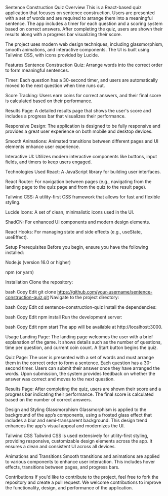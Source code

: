 Sentence Construction Quiz
Overview
This is a React-based quiz application that focuses on sentence construction. Users are presented with a set of words and are required to arrange them into a meaningful sentence. The app includes a timer for each question and a scoring system based on correct answers. After completing the quiz, users are shown their results along with a progress bar visualizing their score.

The project uses modern web design techniques, including glassmorphism, smooth animations, and interactive components. The UI is built using Tailwind CSS, with icons provided by Lucide.

Features
Sentence Construction Quiz: Arrange words into the correct order to form meaningful sentences.

Timer: Each question has a 30-second timer, and users are automatically moved to the next question when time runs out.

Score Tracking: Users earn coins for correct answers, and their final score is calculated based on their performance.

Results Page: A detailed results page that shows the user's score and includes a progress bar that visualizes their performance.

Responsive Design: The application is designed to be fully responsive and provides a great user experience on both mobile and desktop devices.

Smooth Animations: Animated transitions between different pages and UI elements enhance user experience.

Interactive UI: Utilizes modern interactive components like buttons, input fields, and timers to keep users engaged.

Technologies Used
React: A JavaScript library for building user interfaces.

React Router: For navigation between pages (e.g., navigating from the landing page to the quiz page and from the quiz to the result page).

Tailwind CSS: A utility-first CSS framework that allows for fast and flexible styling.

Lucide Icons: A set of clean, minimalistic icons used in the UI.

ShadCN: For enhanced UI components and modern design elements.

React Hooks: For managing state and side effects (e.g., useState, useEffect).

Setup
Prerequisites
Before you begin, ensure you have the following installed:

Node.js (version 16.0 or higher)

npm (or yarn)

Installation
Clone the repository:

bash
Copy
Edit
git clone https://github.com/your-username/sentence-construction-quiz.git
Navigate to the project directory:

bash
Copy
Edit
cd sentence-construction-quiz
Install the dependencies:

bash
Copy
Edit
npm install
Run the development server:

bash
Copy
Edit
npm start
The app will be available at http://localhost:3000.

Usage
Landing Page: The landing page welcomes the user with a brief explanation of the game. It shows details such as the number of questions, time per question, and current coin count. A Start button begins the quiz.

Quiz Page: The user is presented with a set of words and must arrange them in the correct order to form a sentence. Each question has a 30-second timer. Users can submit their answer once they have arranged the words. Upon submission, the system provides feedback on whether the answer was correct and moves to the next question.

Results Page: After completing the quiz, users are shown their score and a progress bar indicating their performance. The final score is calculated based on the number of correct answers.

Design and Styling
Glassmorphism
Glassmorphism is applied to the background of the app’s components, using a frosted glass effect that includes a blur and semi-transparent background. This design trend enhances the app's visual appeal and modernizes the UI.

Tailwind CSS
Tailwind CSS is used extensively for utility-first styling, providing responsive, customizable design elements across the app. It ensures a clean and consistent UI across all devices.

Animations and Transitions
Smooth transitions and animations are applied to various components to enhance user interaction. This includes hover effects, transitions between pages, and progress bars.

Contributions
If you'd like to contribute to the project, feel free to fork the repository and create a pull request. We welcome contributions to improve the functionality, design, and performance of the application.
